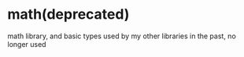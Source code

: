 math(deprecated)
====

math library, and basic types used by my other libraries in the past, no longer used
